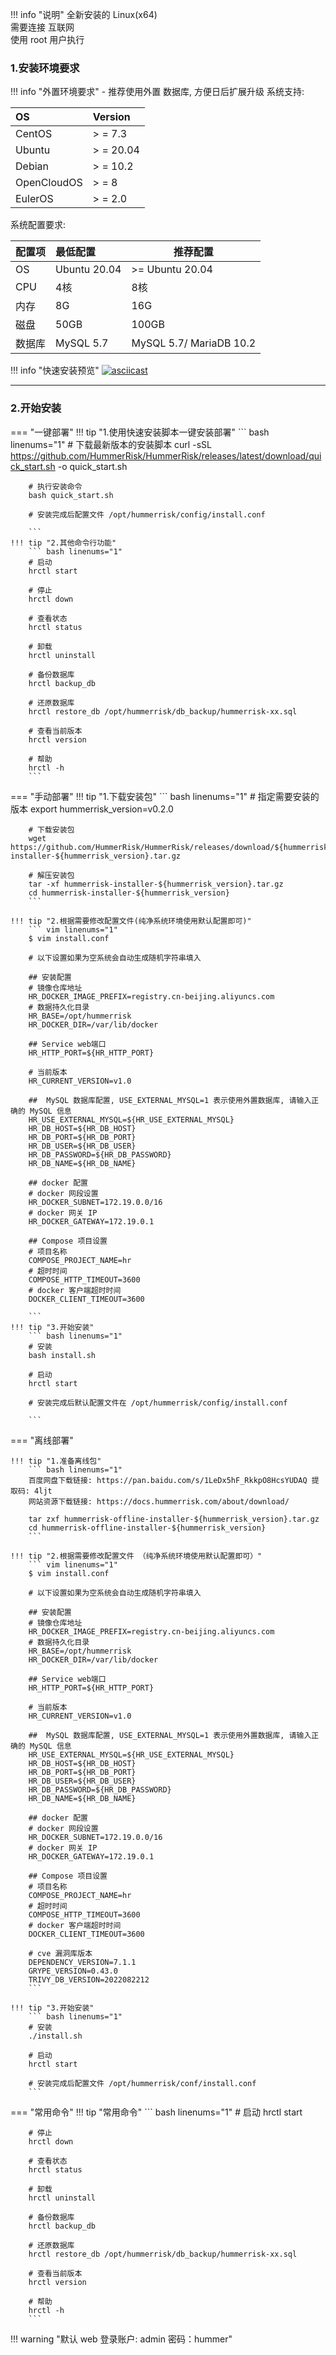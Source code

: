 !!! info "说明"
    全新安装的 Linux(x64)  
    需要连接 互联网  
    使用 root 用户执行

### 1.安装环境要求

!!! info "外置环境要求"
    - 推荐使用外置 数据库, 方便日后扩展升级
系统支持:

| OS          | Version   |
|:------------|:----------|
| CentOS      | > = 7.3   |
| Ubuntu      | > = 20.04 |
| Debian      | > = 10.2  |
| OpenCloudOS | > = 8     |
| EulerOS     | > = 2.0   |

系统配置要求:

| 配置项 | 最低配置         | 推荐配置                    |
|:----|:-------------|-------------------------|
| OS  | Ubuntu 20.04 | >= Ubuntu 20.04         |
| CPU | 4核           | 8核                      |
| 内存  | 8G           | 16G                     |
| 磁盘  | 50GB         | 100GB                   |
| 数据库 | MySQL 5.7    | MySQL 5.7/ MariaDB 10.2 |

!!! info "快速安装预览"
[![asciicast](https://asciinema.org/a/514353.svg)](https://asciinema.org/a/514353)

---

### 2.开始安装

=== "一键部署"
    !!! tip "1.使用快速安装脚本一键安装部署"
        ``` bash linenums="1"
        # 下载最新版本的安装脚本
        curl -sSL https://github.com/HummerRisk/HummerRisk/releases/latest/download/quick_start.sh -o quick_start.sh
        
        # 执行安装命令
        bash quick_start.sh

        # 安装完成后配置文件 /opt/hummerrisk/config/install.conf

        ```
    !!! tip "2.其他命令行功能"
        ``` bash linenums="1"
        # 启动
        hrctl start

        # 停止
        hrctl down

        # 查看状态
        hrctl status

        # 卸载
        hrctl uninstall

        # 备份数据库
        hrctl backup_db
        
        # 还原数据库
        hrctl restore_db /opt/hummerrisk/db_backup/hummerrisk-xx.sql

        # 查看当前版本
        hrctl version

        # 帮助
        hrctl -h
        ```

=== "手动部署"
    !!! tip "1.下载安装包"
        ``` bash linenums="1"
        # 指定需要安装的版本
        export hummerrisk_version=v0.2.0

        # 下载安装包
        wget https://github.com/HummerRisk/HummerRisk/releases/download/${hummerrisk_version}/hummerrisk-installer-${hummerrisk_version}.tar.gz

        # 解压安装包       
        tar -xf hummerrisk-installer-${hummerrisk_version}.tar.gz
        cd hummerrisk-installer-${hummerrisk_version}
        ```

    !!! tip "2.根据需要修改配置文件(纯净系统环境使用默认配置即可)"
        ``` vim linenums="1"
        $ vim install.conf

        # 以下设置如果为空系统会自动生成随机字符串填入
        
        ## 安装配置
        # 镜像仓库地址
        HR_DOCKER_IMAGE_PREFIX=registry.cn-beijing.aliyuncs.com
        # 数据持久化目录
        HR_BASE=/opt/hummerrisk
        HR_DOCKER_DIR=/var/lib/docker
        
        ## Service web端口
        HR_HTTP_PORT=${HR_HTTP_PORT}
        
        # 当前版本
        HR_CURRENT_VERSION=v1.0
        
        ##  MySQL 数据库配置, USE_EXTERNAL_MYSQL=1 表示使用外置数据库, 请输入正确的 MySQL 信息
        HR_USE_EXTERNAL_MYSQL=${HR_USE_EXTERNAL_MYSQL}
        HR_DB_HOST=${HR_DB_HOST}
        HR_DB_PORT=${HR_DB_PORT}
        HR_DB_USER=${HR_DB_USER}
        HR_DB_PASSWORD=${HR_DB_PASSWORD}
        HR_DB_NAME=${HR_DB_NAME}
        
        ## docker 配置
        # docker 网段设置
        HR_DOCKER_SUBNET=172.19.0.0/16
        # docker 网关 IP
        HR_DOCKER_GATEWAY=172.19.0.1
        
        ## Compose 项目设置
        # 项目名称
        COMPOSE_PROJECT_NAME=hr
        # 超时时间
        COMPOSE_HTTP_TIMEOUT=3600
        # docker 客户端超时时间
        DOCKER_CLIENT_TIMEOUT=3600

        ```
    !!! tip "3.开始安装"
        ``` bash linenums="1"
        # 安装
        bash install.sh

        # 启动
        hrctl start

        # 安装完成后默认配置文件在 /opt/hummerrisk/config/install.conf

        ```

=== "离线部署"

    !!! tip "1.准备离线包"
        ``` bash linenums="1"
        百度网盘下载链接: https://pan.baidu.com/s/1LeDx5hF_RkkpO8HcsYUDAQ 提取码: 4ljt
        网站资源下载链接: https://docs.hummerrisk.com/about/download/

        tar zxf hummerrisk-offline-installer-${hummerrisk_version}.tar.gz
        cd hummerrisk-offline-installer-${hummerrisk_version}
        ```

    !!! tip "2.根据需要修改配置文件 （纯净系统环境使用默认配置即可）"
        ``` vim linenums="1"
        $ vim install.conf

        # 以下设置如果为空系统会自动生成随机字符串填入
        
        ## 安装配置
        # 镜像仓库地址
        HR_DOCKER_IMAGE_PREFIX=registry.cn-beijing.aliyuncs.com
        # 数据持久化目录
        HR_BASE=/opt/hummerrisk
        HR_DOCKER_DIR=/var/lib/docker
        
        ## Service web端口
        HR_HTTP_PORT=${HR_HTTP_PORT}
        
        # 当前版本
        HR_CURRENT_VERSION=v1.0
        
        ##  MySQL 数据库配置, USE_EXTERNAL_MYSQL=1 表示使用外置数据库, 请输入正确的 MySQL 信息
        HR_USE_EXTERNAL_MYSQL=${HR_USE_EXTERNAL_MYSQL}
        HR_DB_HOST=${HR_DB_HOST}
        HR_DB_PORT=${HR_DB_PORT}
        HR_DB_USER=${HR_DB_USER}
        HR_DB_PASSWORD=${HR_DB_PASSWORD}
        HR_DB_NAME=${HR_DB_NAME}
        
        ## docker 配置
        # docker 网段设置
        HR_DOCKER_SUBNET=172.19.0.0/16
        # docker 网关 IP
        HR_DOCKER_GATEWAY=172.19.0.1
        
        ## Compose 项目设置
        # 项目名称
        COMPOSE_PROJECT_NAME=hr
        # 超时时间
        COMPOSE_HTTP_TIMEOUT=3600
        # docker 客户端超时时间
        DOCKER_CLIENT_TIMEOUT=3600
        
        # cve 漏洞库版本
        DEPENDENCY_VERSION=7.1.1
        GRYPE_VERSION=0.43.0
        TRIVY_DB_VERSION=2022082212
        ```

    !!! tip "3.开始安装"
        ``` bash linenums="1"
        # 安装
        ./install.sh

        # 启动
        hrctl start

        # 安装完成后配置文件 /opt/hummerrisk/conf/install.conf
        ```

=== "常用命令"
    !!! tip "常用命令"
        ``` bash linenums="1"
        # 启动
        hrctl start

        # 停止
        hrctl down

        # 查看状态
        hrctl status

        # 卸载
        hrctl uninstall

        # 备份数据库
        hrctl backup_db

        # 还原数据库
        hrctl restore_db /opt/hummerrisk/db_backup/hummerrisk-xx.sql

        # 查看当前版本
        hrctl version

        # 帮助
        hrctl -h
        ```
!!! warning "默认 web 登录账户: admin 密码：hummer"
